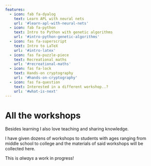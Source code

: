 ```yaml
---
features:
  - icon: fab fa-dyalog
    text: Learn APL with neural nets
    url: '#learn-apl-with-neural-nets'
  - icon: fab fa-python
    text: Intro to Python with genetic algorithms
    url: '#intro-python-genetic-algorithms'
  - icon: fas fa-superscript
    text: Intro to LaTeX
    url: '#intro-latex'
  - icon: fas fa-puzzle-piece
    text: Recreational maths
    url: '#recreational-maths'
  - icon: fas fa-lock
    text: Hands-on cryptography
    url: '#hands-on-cryptography'
  - icon: fas fa-question
    text: Interested in a different workshop..?
    url: '#what-is-next'
---
```


# All the workshops

Besides learning I also love teaching and sharing knowledge.

I have given dozens of workshops to students with ages ranging from middle school to college and the materials of said workshops will be collected here.

This is _always_ a work in progress!
